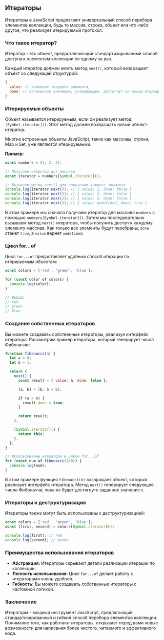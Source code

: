 ## Итераторы

Итераторы в JavaScript предлагают универсальный способ перебора элементов коллекции, будь то массив, строка, объект или что-либо другое, что реализует итерируемый протокол. 

### Что такое итератор?

Итератор - это объект, предоставляющий стандартизированный способ доступа к элементам коллекции по одному за раз. 

Каждый итератор должен иметь метод `next()`, который возвращает объект со следующей структурой:

```javascript
{
  value: // значение текущего элемента,
  done: // логическое значение, указывающее, достигнут ли конец итерации
}
```

### Итерируемые объекты

Объект называется итерируемым, если он реализует метод `[Symbol.iterator]()`. Этот метод должен возвращать новый объект-итератор.

Многие встроенные объекты JavaScript, такие как массивы, строки, Map и Set, уже являются итерируемыми. 

**Пример:**

```javascript
const numbers = [1, 2, 3];

// Получаем итератор для массива
const iterator = numbers[Symbol.iterator]();

// Вызываем метод next() для получения каждого элемента
console.log(iterator.next()); // { value: 1, done: false }
console.log(iterator.next()); // { value: 2, done: false }
console.log(iterator.next()); // { value: 3, done: false }
console.log(iterator.next()); // { value: undefined, done: true }
```

В этом примере мы сначала получаем итератор для массива `numbers` с помощью `numbers[Symbol.iterator]()`. Затем мы последовательно вызываем метод `next()` итератора, чтобы получить доступ к каждому элементу массива. Как только все элементы будут перебраны, `done` станет `true`, а `value` вернет `undefined`.

### Цикл for...of

Цикл `for...of` предоставляет удобный способ итерации по итерируемым объектам:

```javascript
const colors = ['red', 'green', 'blue'];

for (const color of colors) {
  console.log(color);
}

// Вывод:
// red
// green
// blue
```

### Создание собственных итераторов

Вы можете создавать собственные итераторы, реализуя интерфейс итератора. Рассмотрим пример итератора, который генерирует числа Фибоначчи:

```javascript
function fibonacci(n) {
  let a = 0;
  let b = 1;

  return {
    next() {
      const result = { value: a, done: false };

      [a, b] = [b, a + b];

      if (a > n) {
        result.done = true;
      }

      return result;
    },

    [Symbol.iterator]() {
      return this;
    },
  };
}

// Использование итератора в цикле for...of
for (const num of fibonacci(100)) {
  console.log(num);
}
```

В этом примере функция `fibonacci(n)` возвращает объект, который реализует интерфейс итератора. Метод `next()` генерирует следующее число Фибоначчи, пока не будет достигнуто заданное значение `n`. 

### Итераторы и деструктуризация

Итераторы также могут быть использованы с деструктуризацией:

```javascript
const colors = ['red', 'green', 'blue'];
const [first, second] = colors[Symbol.iterator]();

console.log(first); // red
console.log(second); // green
```

### Преимущества использования итераторов

* **Абстракция:** Итераторы скрывают детали реализации итерации по коллекции. 
* **Легкость использования:** Цикл `for...of`  делает работу с итераторами очень удобной.
* **Гибкость:** Вы можете создавать собственные итераторы с кастомной логикой.

### Заключение

Итераторы - мощный инструмент JavaScript, предлагающий стандартизированный и гибкий способ перебора элементов коллекции. Понимание того, как работают итераторы, открывает перед вами новые возможности для написания более чистого, читаемого и эффективного кода.

